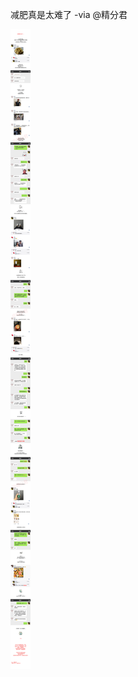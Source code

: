 减肥真是太难了 -via @精分君

![03ec489041794b4da03ce801c7e297ff.png](https://raw.githubusercontent.com/wxlzmt/cdn1/master/ext/qw/groups/10013/03ec489041794b4da03ce801c7e297ff.png)


